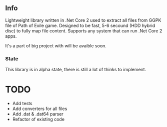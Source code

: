 ## Info

Lightweight library written in .Net Core 2 used to extract all files from GGPK file of Path of Exile game.
Designed to be fast, 5-6 secound (HDD hybrid disc) to fully map file content.
Supports any system that can run .Net Core 2 apps.

It's a part of big project with will be avaible soon.

### State

This library is in alpha state, there is still a lot of thinks to implement.


# TODO
- Add tests
- Add converters for all files
- Add .dat & .dat64 parser
- Refactor of existing code
